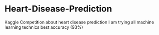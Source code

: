 # Heart-Disease-Prediction
Kaggle Competition about heart disease prediction I am trying all machine learning technics best accuracy (93%)

